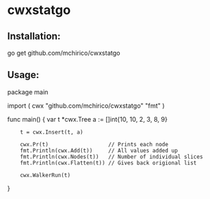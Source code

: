 cwxstatgo
=========



Installation:
-------------

  go get github.com/mchirico/cwxstatgo


Usage:
------


package main

import (
        cwx "github.com/mchirico/cwxstatgo"
        "fmt"
)

func main() {
        var t *cwx.Tree
        a := []int{10, 10, 2, 3, 8, 9}

        t = cwx.Insert(t, a)

        cwx.Pr(t)                   // Prints each node
        fmt.Println(cwx.Add(t))     // All values added up
        fmt.Println(cwx.Nodes(t))   // Number of individual slices
        fmt.Println(cwx.Flatten(t)) // Gives back origional list

        cwx.WalkerRun(t)
}



